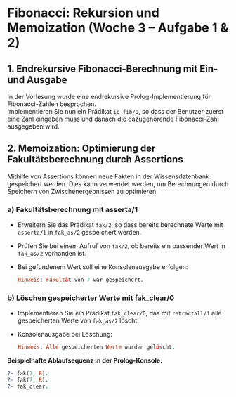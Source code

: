 # Fibonacci: Rekursion und Memoization (Woche 3 – Aufgabe 1 & 2)

## 1. Endrekursive Fibonacci-Berechnung mit Ein- und Ausgabe

In der Vorlesung wurde eine endrekursive Prolog-Implementierung für Fibonacci-Zahlen besprochen.  
Implementieren Sie nun ein Prädikat `io_fib/0`, so dass der Benutzer zuerst eine Zahl eingeben muss und danach die dazugehörende Fibonacci-Zahl ausgegeben wird.

## 2. Memoization: Optimierung der Fakultätsberechnung durch Assertions

Mithilfe von Assertions können neue Fakten in der Wissensdatenbank gespeichert werden. Dies kann verwendet werden, um Berechnungen durch Speichern von Zwischenergebnissen zu optimieren.

### a) Fakultätsberechnung mit asserta/1

* Erweitern Sie das Prädikat `fak/2`, so dass bereits berechnete Werte mit `asserta/1` in `fak_as/2` gespeichert werden.
* Prüfen Sie bei einem Aufruf von `fak/2`, ob bereits ein passender Wert in `fak_as/2` vorhanden ist.
* Bei gefundenem Wert soll eine Konsolenausgabe erfolgen:

  ```prolog
  Hinweis: Fakultät von 7 war gespeichert.
  ```

### b) Löschen gespeicherter Werte mit fak\_clear/0

* Implementieren Sie ein Prädikat `fak_clear/0`, das mit `retractall/1` alle gespeicherten Werte von `fak_as/2` löscht.
* Konsolenausgabe bei Löschung:

  ```prolog
  Hinweis: Alle gespeicherten Werte wurden gelöscht.
  ```

**Beispielhafte Ablaufsequenz in der Prolog-Konsole:**

```prolog
?- fak(7, R).
?- fak(7, R).
?- fak_clear.
```

